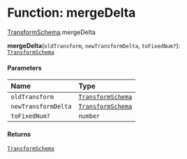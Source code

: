 # Function: mergeDelta

[TransformSchema](/auto-docs/utils/modules/TransformSchema.md).mergeDelta

**mergeDelta**(`oldTransform`, `newTransformDelta`, `toFixedNum?`): [`TransformSchema`](/auto-docs/utils/interfaces/TransformSchema-1.md)

#### Parameters

| Name | Type |
| :------ | :------ |
| `oldTransform` | [`TransformSchema`](/auto-docs/utils/interfaces/TransformSchema-1.md) |
| `newTransformDelta` | [`TransformSchema`](/auto-docs/utils/interfaces/TransformSchema-1.md) |
| `toFixedNum?` | `number` |

#### Returns

[`TransformSchema`](/auto-docs/utils/interfaces/TransformSchema-1.md)
